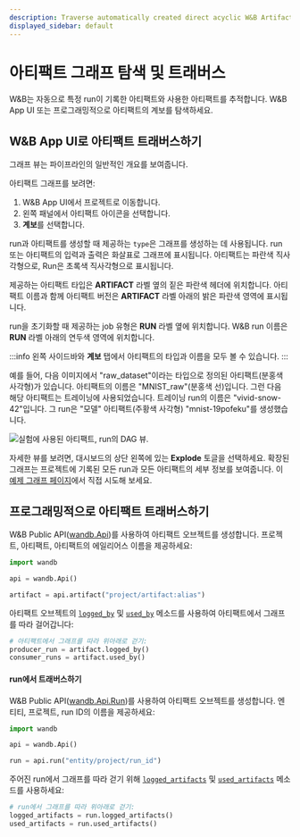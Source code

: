 ```yaml
---
description: Traverse automatically created direct acyclic W&B Artifact graphs.
displayed_sidebar: default
---
```


# 아티팩트 그래프 탐색 및 트래버스

<head>
    <title>W&B에서 방향성 비순환 아티팩트 그래프 탐색.</title>
</head>

W&B는 자동으로 특정 run이 기록한 아티팩트와 사용한 아티팩트를 추적합니다. W&B App UI 또는 프로그래밍적으로 아티팩트의 계보를 탐색하세요.

## W&B App UI로 아티팩트 트래버스하기

그래프 뷰는 파이프라인의 일반적인 개요를 보여줍니다.

아티팩트 그래프를 보려면:

1. W&B App UI에서 프로젝트로 이동합니다.
2. 왼쪽 패널에서 아티팩트 아이콘을 선택합니다.
3. **계보**를 선택합니다.

run과 아티팩트를 생성할 때 제공하는 `type`은 그래프를 생성하는 데 사용됩니다. run 또는 아티팩트의 입력과 출력은 화살표로 그래프에 표시됩니다. 아티팩트는 파란색 직사각형으로, Run은 초록색 직사각형으로 표시됩니다.

제공하는 아티팩트 타입은 **ARTIFACT** 라벨 옆의 짙은 파란색 헤더에 위치합니다. 아티팩트 이름과 함께 아티팩트 버전은 **ARTIFACT** 라벨 아래의 밝은 파란색 영역에 표시됩니다.

run을 초기화할 때 제공하는 job 유형은 **RUN** 라벨 옆에 위치합니다. W&B run 이름은 **RUN** 라벨 아래의 연두색 영역에 위치합니다.

:::info
왼쪽 사이드바와 **계보** 탭에서 아티팩트의 타입과 이름을 모두 볼 수 있습니다.
:::

예를 들어, 다음 이미지에서 "raw_dataset"이라는 타입으로 정의된 아티팩트(분홍색 사각형)가 있습니다. 아티팩트의 이름은 "MNIST_raw"(분홍색 선)입니다. 그런 다음 해당 아티팩트는 트레이닝에 사용되었습니다. 트레이닝 run의 이름은 "vivid-snow-42"입니다. 그 run은 "모델" 아티팩트(주황색 사각형) "mnist-19pofeku"를 생성했습니다.

![실험에 사용된 아티팩트, run의 DAG 뷰.](/images/artifacts/example_dag_with_sidebar.png)

자세한 뷰를 보려면, 대시보드의 상단 왼쪽에 있는 **Explode** 토글을 선택하세요. 확장된 그래프는 프로젝트에 기록된 모든 run과 모든 아티팩트의 세부 정보를 보여줍니다. 이 [예제 그래프 페이지](https://wandb.ai/shawn/detectron2-11/artifacts/dataset/furniture-small-val/v0/lineage)에서 직접 시도해 보세요.

## 프로그래밍적으로 아티팩트 트래버스하기

W&B Public API([wandb.Api](../../ref/python/public-api/api.md))를 사용하여 아티팩트 오브젝트를 생성합니다. 프로젝트, 아티팩트, 아티팩트의 에일리어스 이름을 제공하세요:

```python
import wandb

api = wandb.Api()

artifact = api.artifact("project/artifact:alias")
```

아티팩트 오브젝트의 [`logged_by`](../../ref/python/artifact.md#logged_by) 및 [`used_by`](../../ref/python/artifact.md#used_by) 메소드를 사용하여 아티팩트에서 그래프를 따라 걸어갑니다:

```python
# 아티팩트에서 그래프를 따라 위아래로 걷기:
producer_run = artifact.logged_by()
consumer_runs = artifact.used_by()
```

#### run에서 트래버스하기

W&B Public API([wandb.Api.Run](../../ref/python/public-api/run.md))를 사용하여 아티팩트 오브젝트를 생성합니다. 엔티티, 프로젝트, run ID의 이름을 제공하세요:

```python
import wandb

api = wandb.Api()

run = api.run("entity/project/run_id")
```

주어진 run에서 그래프를 따라 걷기 위해 [`logged_artifacts`](../../ref/python/public-api/run.md#logged_artifacts) 및 [`used_artifacts`](../../ref/python/public-api/run.md#used_artifacts) 메소드를 사용하세요:

```python
# run에서 그래프를 따라 위아래로 걷기:
logged_artifacts = run.logged_artifacts()
used_artifacts = run.used_artifacts()
```
